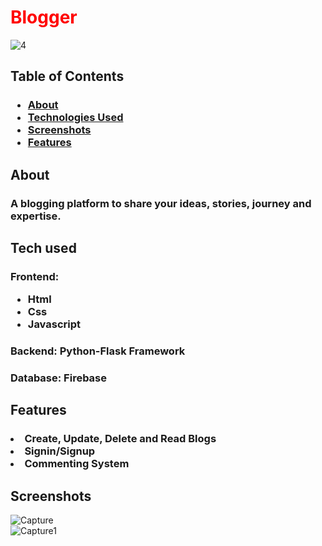 # <h1 style="color:Red;">Blogger</h1>
![4](https://user-images.githubusercontent.com/92630714/227880450-045a1f49-e718-4ef1-8933-43044721e1e4.png)

## Table of Contents
### <ul><li><a href="#about">About</a></li><li><a href="#tech">Technologies Used</a></li><li><a href="#screen">Screenshots</a></li><li><a href="#Features">Features</a></li></ul>
## <h2 id="about">About</h2>
### A blogging platform to share your ideas, stories, journey and expertise.
## <h2 id="tech">Tech used</h2> 
### Frontend:<br> <ul><li>Html</li><li>Css</li><li>Javascript</li></ul>
### Backend: Python-Flask Framework
### Database: Firebase 
##  <h2 id="Features">Features</h2> 
### <li>Create, Update, Delete and Read Blogs</li><li>Signin/Signup</li><li>Commenting System</li></ul> 

## <h2 id="screen">Screenshots</h2>

![Capture](https://user-images.githubusercontent.com/92630714/227890913-c767f01d-6530-407d-90d1-06496f690c0f.PNG) 
<br>
![Capture1](https://user-images.githubusercontent.com/92630714/227891094-b2009dac-2d32-4995-b4c6-d70ced3ad20e.PNG)
